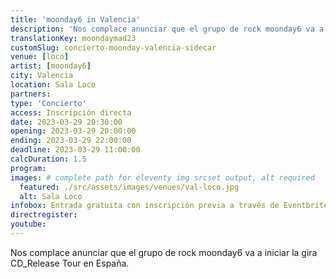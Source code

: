 ```yaml
---
title: 'moonday6 in Valencia'
description: 'Nos complace anunciar que el grupo de rock moonday6 va a iniciar la gira CD_Release Tour en España.'
translationKey: moondaymad23
customSlug: concierto-moonday-valencia-sidecar
venue: [loco]
artist: [moonday6]
city: Valencia
location: Sala Loco
partners:
type: 'Concierto'
access: Inscripción directa
date: 2023-03-29 20:30:00
opening: 2023-03-29 20:00:00
ending: 2023-03-29 22:00:00
deadline: 2023-03-29 11:00:00
calcDuration: 1.5
program:
images: # complete path for eleventy img srcset output, alt required
  featured: ./src/assets/images/venues/val-loco.jpg
  alt: Sala Loco
infobox: Entrada gratuita con inscripción previa a través de Eventbrite.
directregister:
youtube:
---
```


Nos complace anunciar que el grupo de rock moonday6 va a iniciar la gira CD_Release Tour en España.
